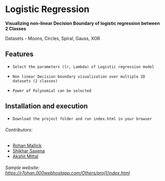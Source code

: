# Logistic Regression

**Visualizing non-linear Decision Boundary of logistic regression between 2 Classes <br>**

Datasets - Moons, Circles, Spiral, Gauss, XOR

## Features

- `Select the parameters (lr, Lambda) of Logistic regression model`

- `Non linear Decision boundary visualization over multiple 2D datasets (2 classes)`

- `Power of Polynomial can be selected`

## Installation and execution

- `Download the project folder and run index.html in your browser`
###### Contributors:
- [Rohan Mallick](https://github.com/r7rohan)
- [Shikhar Saxena](https://github.com/shikhar2402) 
- [Akshit Mittal](https://github.com/akshitmittal1)


###### Sample website: https://r7ohan.000webhostapp.com/Others/proj1/index.html
